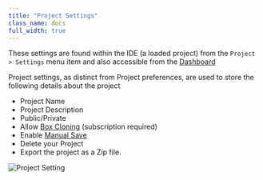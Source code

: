 ```yaml
---
title: "Project Settings"
class_name: docs
full_width: true
---
```


These settings are found within the IDE (a loaded project) from the `Project > Settings` menu item and also accessible from the [Dashboard](/docs/console)

Project settings, as distinct from Project preferences, are used to store the following details about the project


- Project Name
- Project Description
- Public/Private
- Allow [Box Cloning](/docs/boxes/clone) (subscription required)
- Enable [Manual Save](/docs/ide/ide-general/saving)
- Delete your Project
- Export the project as a Zip file.

![Project Setting](/img/docs/project-settings.png)


